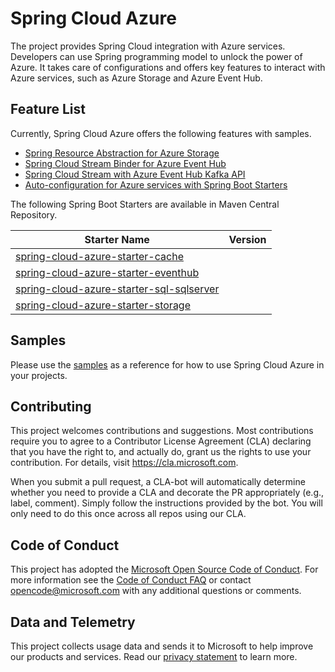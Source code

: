 # Spring Cloud Azure

The project provides Spring Cloud integration with Azure services. Developers can use Spring programming model to unlock the power of Azure. It takes care of configurations and offers key features to interact with Azure services, such as Azure Storage and Azure Event Hub. 

## Feature List 

Currently, Spring Cloud Azure offers the following features with samples.  

- [Spring Resource Abstraction for Azure Storage](spring-cloud-azure-storage/) 
- [Spring Cloud Stream Binder for Azure Event Hub](spring-cloud-azure-eventhub-stream-binder/)
- [Spring Cloud Stream with Azure Event Hub Kafka API](spring-cloud-azure-samples/spring-cloud-stream-eventhub-kafka-sample/)
- [Auto-configuration for Azure services with Spring Boot Starters](spring-cloud-azure-starters/)

The following Spring Boot Starters are available in Maven Central Repository. 

Starter Name | Version
---|---
[spring-cloud-azure-starter-cache](spring-cloud-azure-starters/spring-cloud-azure-starter-cache/) | 
[spring-cloud-azure-starter-eventhub](spring-cloud-azure-starters/spring-cloud-azure-starter-eventhub/) | 
[spring-cloud-azure-starter-sql-sqlserver](spring-cloud-azure-starters/spring-cloud-azure-starter-sql-sqlserver/) | 
[spring-cloud-azure-starter-storage](spring-cloud-azure-starters/spring-cloud-azure-starter-storage/) | 

## Samples 

Please use the [samples](spring-cloud-azure-samples/) as a reference for how to use Spring Cloud Azure in your projects. 

## Contributing

This project welcomes contributions and suggestions.  Most contributions require you to agree to a
Contributor License Agreement (CLA) declaring that you have the right to, and actually do, grant us
the rights to use your contribution. For details, visit https://cla.microsoft.com.

When you submit a pull request, a CLA-bot will automatically determine whether you need to provide
a CLA and decorate the PR appropriately (e.g., label, comment). Simply follow the instructions
provided by the bot. You will only need to do this once across all repos using our CLA.

## Code of Conduct 

This project has adopted the [Microsoft Open Source Code of Conduct](https://opensource.microsoft.com/codeofconduct/). For more information see the [Code of Conduct FAQ](https://opensource.microsoft.com/codeofconduct/faq/) or contact [opencode@microsoft.com](mailto:opencode@microsoft.com) with any additional questions or comments.


## Data and Telemetry 

This project collects usage data and sends it to Microsoft to help improve our products and services. Read our [privacy statement](https://privacy.microsoft.com/en-us/privacystatement) to learn more.
